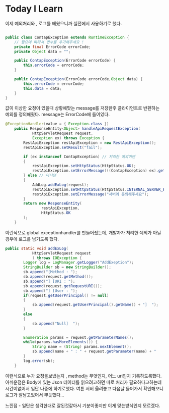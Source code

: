# Today I Learn

이제 예외처리와 , 로그를 배웠으니까 실전에서 사용하기로 했다.
```java

public class ContapException extends RuntimeException {
    // 필요에 따라서 변수를 추가해주세요 !
    private final ErrorCode errorCode;
    private Object data = "";

    public ContapException(ErrorCode errorCode) {
        this.errorCode = errorCode;
    }

    public ContapException(ErrorCode errorCode,Object data) {
        this.errorCode = errorCode;
        this.data = data;
    }
}

```
값이 이상한 요청이 있을때 상황에맞는 message를 저장한후 클라이언트로 반환하는 예외를 정의해줬다.
message는 ErrorCode에 들어있다.
```java
@ExceptionHandler(value = { Exception.class })
    public ResponseEntity<Object> handleApiRequestException(
            HttpServletRequest request,
            Exception ex) throws Exception {
        RestApiException restApiException = new RestApiException();
        restApiException.setResult("fail");

        if (ex instanceof ContapException) // 처리한 예외이면
        {
            restApiException.setHttpStatus(HttpStatus.OK);
            restApiException.setErrorMessage(((ContapException) ex).getErrorCode().getMessage());
        } else // 아니면
        {
            AddLog.addExLog(request);
            restApiException.setHttpStatus(HttpStatus.INTERNAL_SERVER_ERROR);
            restApiException.setErrorMessage("서버에 문의해주세요");
        }
        return new ResponseEntity(
                restApiException,
                HttpStatus.OK
        );
    }
```
이런식으로 global exceptionhandler를 만들어줬는데, 개발자가 처리한 예외가 아닐경우에 로그를 남기도록 했다.
```java
public static void addExLog(
            HttpServletRequest request
            ) throws IOException {
        Logger log = LogManager.getLogger("AddExeption");
        StringBuilder sb = new StringBuilder();
        sb.append("[Method : ");
        sb.append(request.getMethod());
        sb.append("] [URI : ");
        sb.append(request.getRequestURI());
        sb.append("] [User : ");
        if(request.getUserPrincipal() != null)
        {
            sb.append(request.getUserPrincipal().getName() + "]  ");
        }
        else
        {
            sb.append("Null]  ");
        }

        Enumeration params = request.getParameterNames();
        while(params.hasMoreElements()) {
            String name = (String) params.nextElement();
            sb.append(name + " : " + request.getParameter(name) + "     ");
        }
        log.error(sb);
    }
```
이런식으로 누가 요청을보냈는지 , method는 무엇인지, 어느 uri인지 기록하도록했다.
아쉬운점은 Body에 있는 Json 데이터를 읽으려고하면 따로 처리가 필요하다고하는데 시간이없어서 일단 나중에 하기로했다.
여튼 서버 올려놓고 다음날 들어가서 확인해보니 로그가 잘남고있어서 뿌듯했다...

느낀점 - 일단은 생각한대로 잘된것같아서 기분이좋지만 이게 맞는방식인지 모르겠다. 

